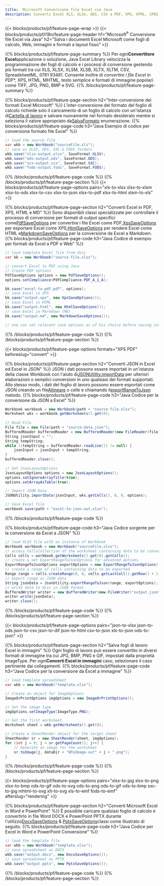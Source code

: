 ```yaml
---
title:  Microsoft Conversione file Excel via Java
description: Converti Excel XLS, XLSX, ODS, CSV a PDF, XPS, HTML, JPEG, HTML e molti altri formati popolari con solo poche linee di 07613481, JPEG, HTML e molti altri formati popolari con solo poche linee di 07613481, JPEG, HTML e molti altri formati popolari con solo poche linee di 0761681, Codice.
---
```

{{< blocks/products/pf/feature-page-wrap >}}
{{< blocks/products/pf/i18n/feature-page-header h1="Microsoft<sup>&reg;</sup> Conversione file Excel via Java" h2="Salva i documenti Excel Microsoft come fogli di calcolo, Web, immagini e formati a layout fisso" >}}

{{% blocks/products/pf/feature-page-summary %}}
 Per ogni**Convertitore Excel**applicazione o soluzione, Java Excel Library velocizza la programmazione dei fogli di calcolo e i processi di conversione gestendo più formati tra cui XLS, XLSX, XLSM, XLSB, XLTX, XLTM, CSV, SpreadsheetML, 0761 93481. Consente inoltre di *convertire i file Excel in PDF**, XPS, HTML, MHTML, testo semplice e formati di immagine popolari come TIFF, JPG, PNG, BMP e SVG.
{{% /blocks/products/pf/feature-page-summary %}}

{{% blocks/products/pf/feature-page-section h2="Inter-conversione dei formati Excel Microsoft" %}}
 L'inter-conversione del formato del foglio di calcolo richiede solo il caricamento di un foglio di calcolo con un'istanza di[Cartella di lavoro](https://reference.aspose.com/cells/java/com.aspose.cells/Workbook) e salvare nuovamente nel formato desiderato mentre si seleziona il valore appropriato da[SalvaFormato](https://reference.aspose.com/cells/java/com.aspose.cells/SaveFormat) enumerazione.
{{% blocks/products/pf/feature-page-code h3="Java Esempio di codice per conversione formato file Excel" %}}

```cs
// load the source file
var wkb = new Workbook("sourceFile.xls");
// save as XLSX, ODS, SXC & FODS formats
wkb.save("xlsx-output.xlsx", SaveFormat.XLSX);
wkb.save("ods-output.ods", SaveFormat.ODS);
wkb.save("scx-output.scx", SaveFormat.SXC);
wkb.save("fods-output.fods", SaveFormat.FODS);
```
{{% /blocks/products/pf/feature-page-code %}}
{{% /blocks/products/pf/feature-page-section %}}
{{< blocks/products/pf/feature-page-options pairs="xls-to-xlsx xlsx-to-xlsm xlsx-to-ods xlsx-to-csv xlsx-to-json xlsx-to-pdf xlsx-to-html xlsm-to-xls" >}}


{{% blocks/products/pf/feature-page-section h2="Converti Excel in PDF, XPS, HTML e MD" %}}
 Sono disponibili classi specializzate per controllare il processo di conversione per formati di output specifici come[PdfSaveOptions](https://reference.aspose.com/cells/java/com.aspose.cells/PdfSaveOptions) per convertire i file Excel come PDF,[XpsSaveOptions](https://reference.aspose.com/cells/java/com.aspose.cells/XpsSaveOptions) per esportare Excel come XPS,[HtmlSaveOptions](https://reference.aspose.com/cells/java/com.aspose.cells/HtmlSaveOptions) per rendere Excel come HTML e[MarkdownSaveOptions](https://reference.aspose.com/cells/java/com.aspose.cells/MarkdownSaveOptions) per la conversione da Excel a Markdown.
{{% blocks/products/pf/feature-page-code h3="Java Codice di esempio per formati da Excel a PDF e Web" %}}

```cs
// load template Excel file from disc
var bk = new Workbook("source-file.xlsx");

// convert Excel to PDF using Java
// Create PDF options
PdfSaveOptions options = new PdfSaveOptions();
options.setCompliance(PdfCompliance.PDF_A_1_A);

bk.save("excel-to-pdf.pdf", options);
// save Excel in XPS
bk.save("output.xps", new XpsSaveOptions());
// save Excel in HTML
bk.save("output.html", new HtmlSaveOptions());
// save Excel in Markdown (MD)
bk.save("output.md", new MarkdownSaveOptions());

// one can set relevant save options as of his choice before saving into relevant format
```
{{% /blocks/products/pf/feature-page-code %}}
{{% /blocks/products/pf/feature-page-section %}}

{{< blocks/products/pf/feature-page-options formats="XPS PDF" beforeslug="convert" >}}

{{% blocks/products/pf/feature-page-section h2="Converti JSON in Excel ed Excel in JSON" %}}
 JSON i dati possono essere importati in un'istanza della classe Workbook con l'aiuto di[JSONUtility.importData](https://reference.aspose.com/cells/java/com.aspose.cells/jsonutility#importData) per ulteriori elaborazioni o semplici conversioni in uno qualsiasi dei formati supportati. Allo stesso modo, i dati del foglio di lavoro possono essere esportati come JSON creando un file[Allineare](https://reference.aspose.com/cells/java/com.aspose.cells/range) o celle e chiamando il[exportRangeToJson](https://reference.aspose.com/cells/java/com.aspose.cells/jsonutility) metodo.
{{% blocks/products/pf/feature-page-code h3="Java Codice per la conversione da JSON a Excel" %}}
```cs
Workbook workbook = new Workbook(path + "source-file.xlsx");
Worksheet wks = workbook.getWorksheets().get(0);
		
// Read File
File file = new File(path + "source-data.json");
BufferedReader bufferedReader = new BufferedReader(new FileReader(file));
String jsonInput = "";
String tempString;
while ((tempString = bufferedReader.readLine()) != null) {
	jsonInput = jsonInput + tempString; 
}
bufferedReader.close();
							
// Set JsonLayoutOptions
JsonLayoutOptions options = new JsonLayoutOptions();
options.setIgnoreArrayTitle(true);
options.setArrayAsTable(true);

// Import JSON Data
JSONUtility.importData(jsonInput, wks.getCells(), 0, 0, options);

// Save Excel file
workbook.save(path + "excel-to-json.out.xlsx");
```
{{% /blocks/products/pf/feature-page-code %}}

{{% blocks/products/pf/feature-page-code h3="Java Codice sorgente per la conversione da Excel a JSON" %}}
```cs
// load XLSX file with an instance of Workbook
Workbook workbook = new Workbook("sourceFile.xlsx");
// access CellsCollection of the worksheet containing data to be converted
Cells cells = workbook.getWorksheets().get(0).getCells();
// create & set ExportRangeToJsonOptions for advanced options
ExportRangeToJsonOptions exportOptions = new ExportRangeToJsonOptions();
// create a range of cells containing data to be exported
Range range = cells.createRange(0, 0, cells.getLastCell().getRow() + 1, cells.getLastCell().getColumn() + 1);
// export range as JSON data
String jsonData = JsonUtility.exportRangeToJson(range, exportOptions);
// write data to disc in JSON format
BufferedWriter writer = new BufferedWriter(new FileWriter("output.json"));
writer.write(jsonData);
writer.close();    
```
{{% /blocks/products/pf/feature-page-code %}}
{{% /blocks/products/pf/feature-page-section %}}

{{< blocks/products/pf/feature-page-options pairs="json-to-xlsx json-to-ods json-to-csv json-to-dif json-to-html csv-to-json xls-to-json ods-to-json" >}}

{{% blocks/products/pf/feature-page-section h2="Salva fogli di lavoro Excel in immagini" %}}
 Ogni foglio di lavoro può essere convertito in diversi formati di immagine tra cui JPG, BMP, PNG e GIF, impostati dalla proprietà ImageType. Per ogni**Converti Excel in immagini** caso, selezionare il caso pertinente dai collegamenti.
{{% blocks/products/pf/feature-page-code h3="Java Codice per la conversione da Excel a immagine" %}}
```cs
// load template spreadsheet
var wkb = new Workbook("template.xlsx");

// Create an object for ImageOptions
ImageOrPrintOptions imgOptions = new ImageOrPrintOptions();

// Set the image type
imgOptions.setImageType(ImageType.PNG);

// Get the first worksheet.
Worksheet sheet = wkb.getWorksheets().get(0);

// Create a SheetRender object for the target sheet
SheetRender sr = new SheetRender(sheet, imgOptions);
for (int j = 0; j < sr.getPageCount(); j++) {
	// Generate an image for the worksheet
	sr.toImage(j, dataDir + "WToImage-out" + j + ".png");
}
```
{{% /blocks/products/pf/feature-page-code %}}
{{% /blocks/products/pf/feature-page-section %}}

{{< blocks/products/pf/feature-page-options pairs="xlsx-to-jpg xlsx-to-png xlsx-to-bmp ods-to-gif ods-to-svg ods-to-png ods-to-gif ods-to-bmp sxc-to-jpg mhtml-to-svg xlt-to-svg xls-to-emf fods-to-emf" afterslug="rendering" >}}

{{% blocks/products/pf/feature-page-section h2="Converti Microsoft Excel in Word e PowerPoint" %}}
 È possibile caricare qualsiasi foglio di calcolo e convertirlo in file Word DOCX e PowerPoint PPTX durante l'utilizzo[DocxSaveOptions](https://reference.aspose.com/cells/java/com.aspose.cells/DocxSaveOptions) & [PptxSaveOptions](https://reference.aspose.com/cells/java/com.aspose.cells/PptxSaveOptions)classi come illustrato di seguito.
{{% blocks/products/pf/feature-page-code h3="Java Codice per Excel in Word e PowerPoint Conversione" %}}
```cs
// load the template file
var wkb = new Workbook("template.xlsx");
// save spreadsheet as DOCX
wkb.save("output.docx", new DocxSaveOptions());
// save spreadsheet as PPTX
wkb.save("output.pptx", new PptxSaveOptions());
```
{{% /blocks/products/pf/feature-page-code %}}
{{% /blocks/products/pf/feature-page-section %}}
